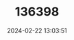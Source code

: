 ---
title: "136398"
category: "Cryptotis merriami"
draft: false
date: 2024-02-22 13:03:51
languages:
  English: ["Merriam's Small-eared Shrew"]
---